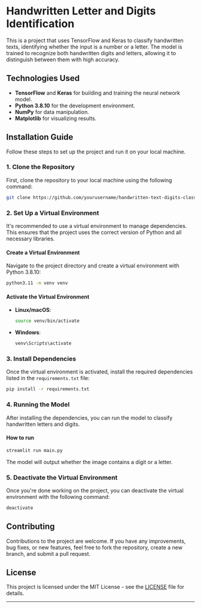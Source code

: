 # Handwritten Letter and Digits Identification

This is a project that uses TensorFlow and Keras to classify handwritten texts, identifying whether the input is a number or a letter. The model is trained to recognize both handwritten digits and letters, allowing it to distinguish between them with high accuracy.

## Technologies Used
- **TensorFlow** and **Keras** for building and training the neural network model.
- **Python 3.8.10** for the development environment.
- **NumPy** for data manipulation.
- **Matplotlib** for visualizing results.

## Installation Guide

Follow these steps to set up the project and run it on your local machine.

### 1. Clone the Repository

First, clone the repository to your local machine using the following command:

```bash
git clone https://github.com/yourusername/handwritten-text-digits-classification.git
```

### 2. Set Up a Virtual Environment

It's recommended to use a virtual environment to manage dependencies. This ensures that the project uses the correct version of Python and all necessary libraries.

#### Create a Virtual Environment

Navigate to the project directory and create a virtual environment with Python 3.8.10:

```bash
python3.11 -m venv venv
```

#### Activate the Virtual Environment

- **Linux/macOS**:
  ```bash
  source venv/bin/activate
  ```

- **Windows**:
  ```bash
  venv\Scripts\activate
  ```

### 3. Install Dependencies

Once the virtual environment is activated, install the required dependencies listed in the `requirements.txt` file:

```bash
pip install -r requirements.txt
```

### 4. Running the Model

After installing the dependencies, you can run the model to classify handwritten letters and digits.

#### How to run

```bash
streamlit run main.py
```

The model will output whether the image contains a digit or a letter.

### 5. Deactivate the Virtual Environment

Once you're done working on the project, you can deactivate the virtual environment with the following command:

```bash
deactivate
```

## Contributing

Contributions to the project are welcome. If you have any improvements, bug fixes, or new features, feel free to fork the repository, create a new branch, and submit a pull request.

## License

This project is licensed under the MIT License - see the [LICENSE](LICENSE) file for details.

---
